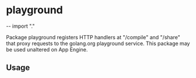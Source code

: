 # playground
--
    import "."

Package playground registers HTTP handlers at "/compile" and "/share" that proxy
requests to the golang.org playground service. This package may be used
unaltered on App Engine.

## Usage
